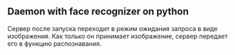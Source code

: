 ## Daemon with face recognizer on python
Сервер после запуска переходит в режим ожидания запроса в виде изображения. Как только он принимает изображение, сервер передает его в функцию распознавания.
